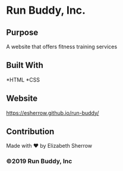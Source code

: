 # Run Buddy, Inc.

## Purpose
A website that offers fitness training services

## Built With
*HTML
*CSS

## Website
https://esherrow.github.io/run-buddy/

## Contribution
Made with ❤️ by Elizabeth Sherrow

### ©️2019 Run Buddy, Inc
